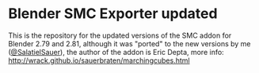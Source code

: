 # Blender SMC Exporter updated
This is the repository for the updated versions of the SMC addon for Blender 2.79 and 2.81, although it was "ported" to the new versions by me ([@SalatielSauer](https://salatielsauer.github.io/)), the author of the addon is Eric Depta, more info: http://wrack.github.io/sauerbraten/marchingcubes.html
